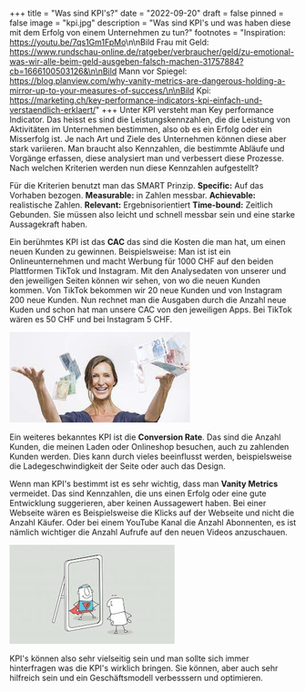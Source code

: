 +++
title = "Was sind KPI's?"
date = "2022-09-20"
draft = false
pinned = false
image = "kpi.jpg"
description = "Was sind KPI's und was haben diese mit dem Erfolg von einem Unternehmen zu tun?"
footnotes = "Inspiration:[](< https://www.youtube.com/watch?v=7qs1Gm1FpMo&t=208s>) <https://youtu.be/7qs1Gm1FpMo>\n\nBild Frau mit Geld: https://www.rundschau-online.de/ratgeber/verbraucher/geld/zu-emotional-was-wir-alle-beim-geld-ausgeben-falsch-machen-31757884?cb=1666100503126&\n\nBild Mann vor Spiegel: https://blog.planview.com/why-vanity-metrics-are-dangerous-holding-a-mirror-up-to-your-measures-of-success/\n\nBild Kpi: https://marketing.ch/key-performance-indicators-kpi-einfach-und-verstaendlich-erklaert/"
+++
Unter KPI versteht man Key performance Indicator. Das heisst es sind die Leistungskennzahlen, die die Leistung von Aktivitäten im Unternehmen bestimmen, also ob es ein Erfolg oder ein Misserfolg ist. Je nach Art und Ziele des Unternehmen können diese aber stark variieren. Man braucht also Kennzahlen, die bestimmte Abläufe und Vorgänge erfassen, diese analysiert man und verbessert diese Prozesse. Nach welchen Kriterien werden nun diese Kennzahlen aufgestellt?

Für die Kriterien benutzt man das SMART Prinzip. **Specific:** Auf das Vorhaben bezogen. **Measurable:** in Zahlen messbar. **Achievable:** realistische Zahlen. **Relevant:** Ergebnisorientiert **Time-bound:** Zeitlich Gebunden. Sie müssen also leicht und schnell messbar sein und eine starke Aussagekraft haben.

Ein berühmtes KPI ist das **CAC** das sind die Kosten die man hat, um einen neuen Kunden zu gewinnen. Beispielsweise: Man ist ist ein Onlineunternehmen und macht Werbung für 1000 CHF auf den beiden Plattformen TikTok und Instagram. Mit den Analysedaten von unserer und den jeweiligen Seiten können wir sehen, von wo die neuen Kunden kommen. Von TikTok bekommen wir 20 neue Kunden und von Instagram 200 neue Kunden. Nun rechnet man die Ausgaben durch die Anzahl neue Kuden und schon hat man unsere CAC von den jeweiligen Apps. Bei TikTok wären es 50 CHF und bei Instagram 5 CHF.

![](geld.jpg)

Ein weiteres bekanntes KPI ist die **Conversion Rate**. Das sind die Anzahl Kunden, die meinen Laden oder Onlineshop besuchen, auch zu zahlenden Kunden werden. Dies kann durch vieles beeinflusst werden, beispielsweise die Ladegeschwindigkeit der Seite oder auch das Design.

Wenn man KPI's bestimmt ist es sehr wichtig, dass man **Vanity Metrics** vermeidet. Das sind Kennzahlen, die uns einen Erfolg oder eine gute Entwicklung suggerieren, aber keinen Aussagewert haben. Bei einer Webseite wären es Beispielsweise die Klicks auf der Webseite und nicht die Anzahl Käufer. Oder bei einem YouTube Kanal die Anzahl Abonnenten, es ist nämlich wichtiger die Anzahl Aufrufe auf den neuen Videos anzuschauen.

![](images.jpg)

KPI's können also sehr vielseitig sein und man sollte sich immer hinterfragen was die KPI's wirklich bringen. Sie können, aber auch sehr hilfreich sein und ein Geschäftsmodell verbesssern und optimieren.

[](< https://www.youtube.com/watch?v=7qs1Gm1FpMo&t=208s>)